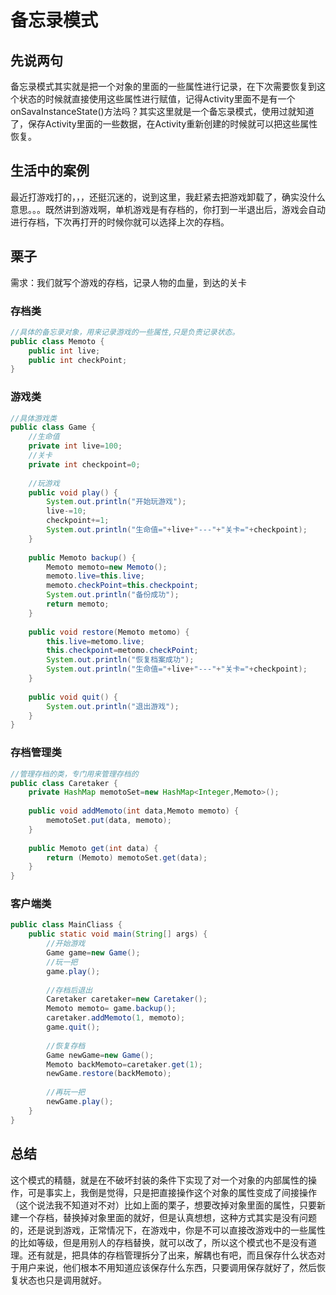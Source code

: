# 备忘录模式
## 先说两句
备忘录模式其实就是把一个对象的里面的一些属性进行记录，在下次需要恢复到这个状态的时候就直接使用这些属性进行赋值，记得Activity里面不是有一个onSavaInstanceState()方法吗？其实这里就是一个备忘录模式，使用过就知道了，保存Activity里面的一些数据，在Activity重新创建的时候就可以把这些属性恢复。
## 生活中的案例
最近打游戏打的，，，还挺沉迷的，说到这里，我赶紧去把游戏卸载了，确实没什么意思。。。既然讲到游戏啊，单机游戏是有存档的，你打到一半退出后，游戏会自动进行存档，下次再打开的时候你就可以选择上次的存档。
## 栗子
需求：我们就写个游戏的存档，记录人物的血量，到达的关卡
### 存档类
~~~java
//具体的备忘录对象，用来记录游戏的一些属性,只是负责记录状态。
public class Memoto {
	public int live;
	public int checkPoint;
}
~~~
### 游戏类
~~~java
//具体游戏类
public class Game {
	//生命值
	private int live=100;
	//关卡
	private int checkpoint=0;
	
	//玩游戏
	public void play() {
		System.out.println("开始玩游戏");
		live-=10;
		checkpoint+=1;
		System.out.println("生命值="+live+"---"+"关卡="+checkpoint);
	}
	
	public Memoto backup() {
		Memoto memoto=new Memoto();
		memoto.live=this.live;
		memoto.checkPoint=this.checkpoint;
		System.out.println("备份成功");
		return memoto;
	}
	
	public void restore(Memoto metomo) {
		this.live=metomo.live;
		this.checkpoint=metomo.checkPoint;
		System.out.println("恢复档案成功");
		System.out.println("生命值="+live+"---"+"关卡="+checkpoint);
	}
	
	public void quit() {
		System.out.println("退出游戏");
	}
}
~~~
### 存档管理类
~~~ java
//管理存档的类，专门用来管理存档的
public class Caretaker {
	private HashMap memotoSet=new HashMap<Integer,Memoto>();
	
	public void addMemoto(int data,Memoto memoto) {
		memotoSet.put(data, memoto);
	}
	
	public Memoto get(int data) {
		return (Memoto) memotoSet.get(data);
	}
}
~~~

### 客户端类
~~~java
public class MainCliass {
	public static void main(String[] args) {
	    //开始游戏
		Game game=new Game();
		//玩一把
		game.play();
	
		//存档后退出
		Caretaker caretaker=new Caretaker();
		Memoto memoto= game.backup();
		caretaker.addMemoto(1, memoto);
		game.quit();
		
		//恢复存档
		Game newGame=new Game();
		Memoto backMemoto=caretaker.get(1);
		newGame.restore(backMemoto);
		
		//再玩一把
		newGame.play();
	}
}
~~~

## 总结
这个模式的精髓，就是在不破坏封装的条件下实现了对一个对象的内部属性的操作，可是事实上，我倒是觉得，只是把直接操作这个对象的属性变成了间接操作（这个说法我不知道对不对）比如上面的栗子，想要改掉对象里面的属性，只要新建一个存档，替换掉对象里面的就好，但是认真想想，这种方式其实是没有问题的，还是说到游戏，正常情况下，在游戏中，你是不可以直接改游戏中的一些属性的比如等级，但是用别人的存档替换，就可以改了，所以这个模式也不是没有道理。还有就是，把具体的存档管理拆分了出来，解耦也有吧，而且保存什么状态对于用户来说，他们根本不用知道应该保存什么东西，只要调用保存就好了，然后恢复状态也只是调用就好。